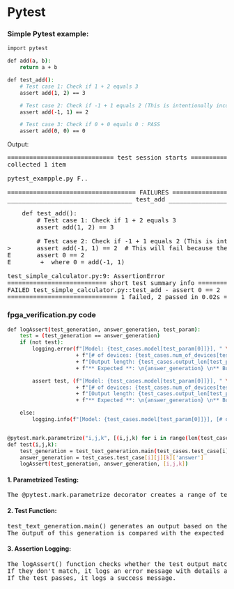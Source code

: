 # Pytest

### Simple Pytest example:
```bash
import pytest

def add(a, b):
    return a + b

def test_add():
    # Test case 1: Check if 1 + 2 equals 3
    assert add(1, 2) == 3

    # Test case 2: Check if -1 + 1 equals 2 (This is intentionally incorrect)
    assert add(-1, 1) == 2

    # Test case 3: Check if 0 + 0 equals 0 : PASS
    assert add(0, 0) == 0
```
Output:
<pre>
============================= test session starts ==============================
collected 1 item

pytest_exampple.py F..                                         [100%]

=================================== FAILURES ====================================
__________________________________ test_add _____________________________________

    def test_add():
        # Test case 1: Check if 1 + 2 equals 3
        assert add(1, 2) == 3

        # Test case 2: Check if -1 + 1 equals 2 (This is intentionally incorrect)
>       assert add(-1, 1) == 2  # This will fail because the correct answer is 0
E       assert 0 == 2
E        +  where 0 = add(-1, 1)

test_simple_calculator.py:9: AssertionError
=========================== short test summary info ============================
FAILED test_simple_calculator.py::test_add - assert 0 == 2
============================== 1 failed, 2 passed in 0.02s ======================
</pre>


### fpga_verification.py code
```bash
def logAssert(test_generation, answer_generation, test_param):
    test = (test_generation == answer_generation)
    if (not test):
        logging.error(f"[Model: {test_cases.model[test_param[0]]}], " \
                      + f"[# of devices: {test_cases.num_of_devices[test_param[1]]}], " \
                      + f"[Output length: {test_cases.output_len[test_param[2]]}]: \n" \
                      + f"** Expected **: \n{answer_generation} \n** But got **: \n{test_generation}\n")

        assert test, (f"[Model: {test_cases.model[test_param[0]]}], " \
                      + f"[# of devices: {test_cases.num_of_devices[test_param[1]]}], " \
                      + f"[Output length: {test_cases.output_len[test_param[2]]}]: \n" \
                      + f"** Expected **: \n{answer_generation} \n** But got **: \n{test_generation}\n")

    else:
        logging.info(f"[Model: {test_cases.model[test_param[0]]}], [# of devices: {test_cases.num_of_devices[test_param[1]]}], [Output length: {test_cases.output_len[test_param[2]]}]: \nSuccess!!!\n")


@pytest.mark.parametrize("i,j,k", [(i,j,k) for i in range(len(test_cases.model)) for j in range(len(test_cases.num_of_devices)) for k in range(len(test_cases.output_len))])
def test(i,j,k):
    test_generation = test_text_generation.main(test_cases.test_case[i][j][k])
    answer_generation = test_cases.test_case[i][j][k]['answer']
    logAssert(test_generation, answer_generation, [i,j,k])
```

#### 1. Parametrized Testing:
<pre>
The @pytest.mark.parametrize decorator creates a range of test cases based on all combinations of i, j, and k.
</pre>

#### 2. Test Function:
<pre>
test_text_generation.main() generates an output based on the given test case(test_cases.test_case[i][j][k]).
The output of this generation is compared with the expected answer in logAssert().
</pre>

#### 3. Assertion Logging:
<pre>
The logAssert() function checks whether the test output matches the expected answer(answer_generation).
If they don't match, it logs an error message with details about the test and raises an assertion error.
If the test passes, it logs a success message.
</pre>








